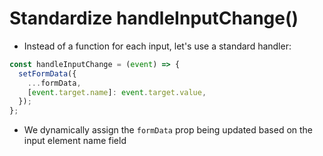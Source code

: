 # Standardize handleInputChange()

* Instead of a function for each input, let's use a standard handler:

```js
const handleInputChange = (event) => {
  setFormData({
    ...formData,
    [event.target.name]: event.target.value,
  });
};
```

* We dynamically assign the `formData` prop being updated based on the input element name field